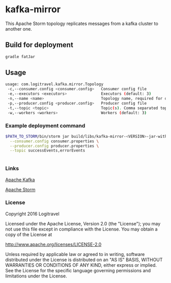 # kafka-mirror

This Apache Storm topology replicates messages from a kafka cluster to another one.

## Build for deployment
```bash
gradle fatJar
```

## Usage
```bash
usage: com.logitravel.kafka.mirror.Topology
 -c,--consumer.config <consumer.config>   Consumer config file
 -e,--executors <executors>               Executors (default: 3)
 -n,--name <name>                         Topology name, required for deployment
 -p,--producer.config <producer.config>   Producer config file
 -t,--topic <topic>                       Topic(s). Comma separated topic1,topic2, ...
 -w,--workers <workers>                   Workers (default: 3)
```

### Example deployment command
```bash
$PATH_TO_STORM/bin/storm jar build/libs/kafka-mirror-<VERSION>-jar-with-dependencies.jar com.logitravel.kafka.mirror.Topology \
  --consumer.config consumer.properties \
  --producer.config producer.properties \
  --topic successEvents,errorEvents
  
```

### Links

[Apache Kafka](http://kafka.apache.org/090/documentation.html)

[Apache Storm](http://storm.apache.org/)

### License
Copyright 2016 Logitravel

Licensed under the Apache License, Version 2.0 (the "License"); you may not use this file except in compliance with the License. You may obtain a copy of the License at

http://www.apache.org/licenses/LICENSE-2.0

Unless required by applicable law or agreed to in writing, software distributed under the License is distributed on an "AS IS" BASIS, WITHOUT WARRANTIES OR CONDITIONS OF ANY KIND, either express or implied. See the License for the specific language governing permissions and limitations under the License.